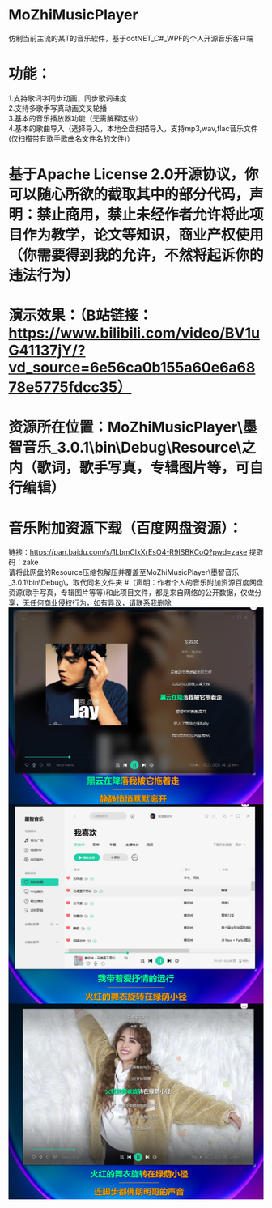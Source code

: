 # MoZhiMusicPlayer
仿制当前主流的某T的音乐软件，基于dotNET_C#_WPF的个人开源音乐客户端
# 功能：
  1.支持歌词字同步动画，同步歌词进度  
  2.支持多歌手写真动画交叉轮播  
  3.基本的音乐播放器功能（无需解释这些）  
  4.基本的歌曲导入（选择导入，本地全盘扫描导入，支持mp3,wav,flac音乐文件(仅扫描带有歌手歌曲名文件名的文件)）  
# 基于Apache License 2.0开源协议，你可以随心所欲的截取其中的部分代码，声明：禁止商用，禁止未经作者允许将此项目作为教学，论文等知识，商业产权使用（你需要得到我的允许，不然将起诉你的违法行为）
# 演示效果：（B站链接：https://www.bilibili.com/video/BV1uG41137jY/?vd_source=6e56ca0b155a60e6a6878e5775fdcc35）
# 资源所在位置：MoZhiMusicPlayer\墨智音乐_3.0.1\bin\Debug\Resource\之内（歌词，歌手写真，专辑图片等，可自行编辑）
# 音乐附加资源下载（百度网盘资源）：
  链接：https://pan.baidu.com/s/1LbmClxXrEsO4-R9ISBKCoQ?pwd=zake 提取码：zake  
  请将此网盘的Resource压缩包解压并覆盖至MoZhiMusicPlayer\墨智音乐_3.0.1\bin\Debug\，取代同名文件夹
#（声明：作者个人的音乐附加资源百度网盘资源(歌手写真，专辑图片等等)和此项目文件，都是来自网络的公开数据，仅做分享，无任何商业侵权行为，如有异议，请联系我删除
<img src="doc/3.png" align="center" width="660">
<img src="doc/2.png" align="center" width="660">
<img src="doc/1.png" align="center" width="660">
